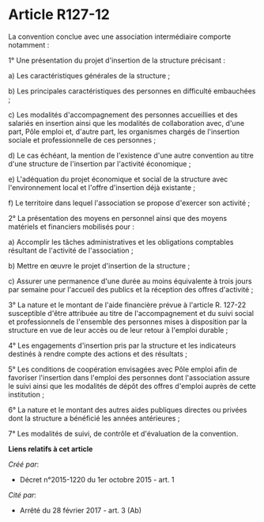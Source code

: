 # Article R127-12

La convention conclue avec une association intermédiaire comporte notamment : 

1° Une présentation du projet d'insertion de la structure précisant : 

a) Les caractéristiques générales de la structure ; 

b) Les principales caractéristiques des personnes en difficulté embauchées ; 

c) Les modalités d'accompagnement des personnes accueillies et des salariés en insertion ainsi que les modalités de
collaboration avec, d'une part, Pôle emploi et, d'autre part, les organismes chargés de l'insertion sociale et
professionnelle de ces personnes ; 

d) Le cas échéant, la mention de l'existence d'une autre convention au titre d'une structure de l'insertion par l'activité
économique ; 

e) L'adéquation du projet économique et social de la structure avec l'environnement local et l'offre d'insertion déjà
existante ; 

f) Le territoire dans lequel l'association se propose d'exercer son activité ; 

2° La présentation des moyens en personnel ainsi que des moyens matériels et financiers mobilisés pour : 

a) Accomplir les tâches administratives et les obligations comptables résultant de l'activité de l'association ; 

b) Mettre en œuvre le projet d'insertion de la structure ; 

c) Assurer une permanence d'une durée au moins équivalente à trois jours par semaine pour l'accueil des publics et la
réception des offres d'activité ; 

3° La nature et le montant de l'aide financière prévue à l'article R. 127-22 susceptible d'être attribuée au titre de
l'accompagnement et du suivi social et professionnels de l'ensemble des personnes mises à disposition par la structure en vue
de leur accès ou de leur retour à l'emploi durable ; 

4° Les engagements d'insertion pris par la structure et les indicateurs destinés à rendre compte des actions et des
résultats ; 

5° Les conditions de coopération envisagées avec Pôle emploi afin de favoriser l'insertion dans l'emploi des personnes dont
l'association assure le suivi ainsi que les modalités de dépôt des offres d'emploi auprès de cette institution ; 

6° La nature et le montant des autres aides publiques directes ou privées dont la structure a bénéficié les années
antérieures ; 

7° Les modalités de suivi, de contrôle et d'évaluation de la convention.

**Liens relatifs à cet article**

_Créé par_:

  - Décret n°2015-1220 du 1er octobre 2015 - art. 1

_Cité par_:

  - Arrêté du 28 février 2017 - art. 3 (Ab)
